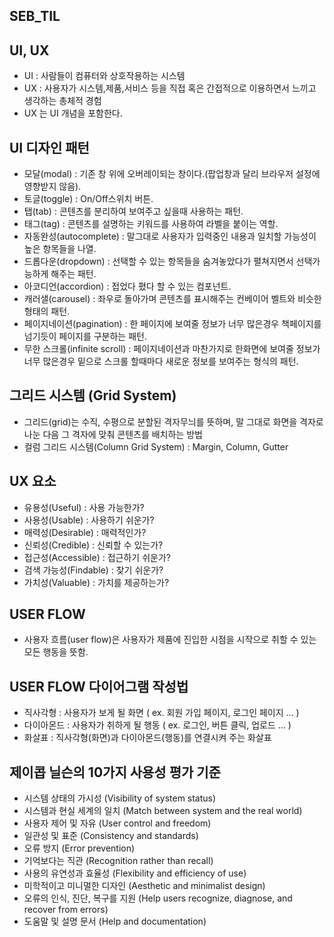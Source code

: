 ## SEB_TIL


## UI, UX
- UI : 사람들이 컴퓨터와 상호작용하는 시스템
- UX : 사용자가 시스템,제품,서비스 등을 직접 혹은 간접적으로 이용하면서 느끼고 생각하는 총체적 경험
- UX 는 UI 개념을 포함한다.


## UI 디자인 패턴
- 모달(modal) : 기존 창 위에 오버레이되는 창이다.(팝업창과 달리 브라우저 설정에 영향받지 않음).
- 토글(toggle) : On/Off스위치 버튼.
- 탭(tab) : 콘텐츠를 분리하여 보여주고 싶을때 사용하는 패턴.
- 태그(tag) : 콘텐츠를 설명하는 키워드를 사용하여 라벨을 붙이는 역할.
- 자동완성(autocomplete) : 말그대로 사용자가 입력중인 내용과 일치할 가능성이 높은 항목들을 나열.
- 드롭다운(dropdown) : 선택할 수 있는 항목들을 숨겨놓았다가 펼쳐지면서 선택가능하게 해주는 패턴.
- 아코디언(accordion) : 접었다 폈다 할 수 있는 컴포넌트.
- 캐러샐(carousel) : 좌우로 돌아가며 콘텐츠를 표시해주는 컨베이어 벨트와 비슷한 형태의 패턴.
- 페이지네이션(pagination) : 한 페이지에 보여줄 정보가 너무 많은경우 책페이지를 넘기듯이 페이지를 구분하는 패턴.
- 무한 스크롤(infinite scroll) : 페이지네이션과 마찬가지로 한화면에 보여줄 정보가 너무 많은경우 밑으로 스크롤 할때마다 새로운 정보를 보여주는 형식의 패턴.


## 그리드 시스템 (Grid System)
- 그리드(grid)는 수직, 수평으로 분할된 격자무늬를 뜻하며, 말 그대로 화면을 격자로 나눈 다음 그 격자에 맞춰 콘텐츠를 배치하는 방법
- 컬럼 그리드 시스템(Column Grid System) : Margin, Column, Gutter

## UX 요소
- 유용성(Useful) : 사용 가능한가?
- 사용성(Usable) : 사용하기 쉬운가?
- 매력성(Desirable) : 매력적인가?
- 신뢰성(Credible) : 신뢰할 수 있는가?
- 접근성(Accessible) : 접근하기 쉬운가?
- 검색 가능성(Findable) : 찾기 쉬운가?
- 가치성(Valuable) : 가치를 제공하는가?


## USER FLOW
- 사용자 흐름(user flow)은 사용자가 제품에 진입한 시점을 시작으로 취할 수 있는 모든 행동을 뜻함.

## USER FLOW 다이어그램 작성법
- 직사각형 : 사용자가 보게 될 화면 ( ex. 회원 가입 페이지, 로그인 페이지 … )
- 다이아몬드 : 사용자가 취하게 될 행동 ( ex. 로그인, 버튼 클릭, 업로드 … )
- 화살표 : 직사각형(화면)과 다이아몬드(행동)를 연결시켜 주는 화살표



## 제이콥 닐슨의 10가지 사용성 평가 기준
- 시스템 상태의 가시성 (Visibility of system status)
- 시스템과 현실 세계의 일치 (Match between system and the real world)
- 사용자 제어 및 자유 (User control and freedom)
- 일관성 및 표준 (Consistency and standards)
- 오류 방지 (Error prevention)
- 기억보다는 직관 (Recognition rather than recall)
- 사용의 유연성과 효율성 (Flexibility and efficiency of use)
- 미학적이고 미니멀한 디자인 (Aesthetic and minimalist design)
- 오류의 인식, 진단, 복구를 지원 (Help users recognize, diagnose, and recover from errors)
- 도움말 및 설명 문서 (Help and documentation)